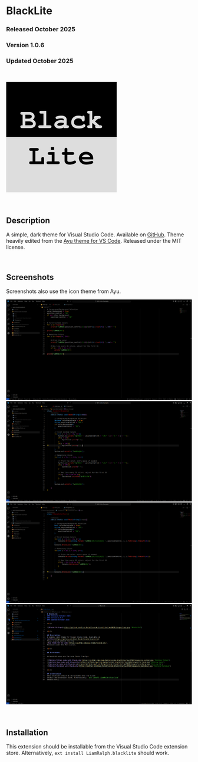 # BlackLite
### Released October 2025
### Version 1.0.6
### Updated October 2025

<br/>

![BlackLite Logo](https://github.com/Liam-Ralph/blacklite/raw/HEAD/images/logo.png "BlackLite")

<br/>

## Description
A simple, dark theme for Visual Studio Code. Available on
[GitHub](https://github.com/Liam-Ralph/vscode-blacklite).
Theme heavily edited from the
[Ayu theme for VS Code](https://github.com/ayu-theme/vscode-ayu).
Released under the MIT license.

<br/>

## Screenshots

Screenshots also use the icon theme from Ayu.

![Editing Python code with BlackLite](https://github.com/Liam-Ralph/blacklite/raw/HEAD/images/ss-python.png "Editing Python")
![Editing Java code with BlackLite](https://github.com/Liam-Ralph/blacklite/raw/HEAD/images/ss-java.png "Editing Java")
![Editing C# code with BlackLite](https://github.com/Liam-Ralph/blacklite/raw/HEAD/images/ss-csharp.png "Editing C#")
![Editing Markdown with BlackLite](https://github.com/Liam-Ralph/blacklite/raw/HEAD/images/ss-markdown.png "Editing Markdown")

<br/>

## Installation
This extension should be installable from the Visual
Studio Code extension store. Alternatively, `ext install LiamRalph.blacklite`
should work.
